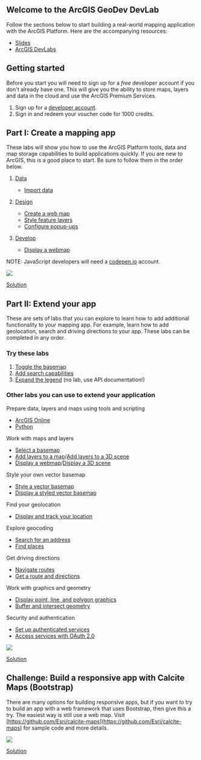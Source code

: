 ## Welcome to the ArcGIS GeoDev DevLab

Follow the sections below to start building a real-world mapping application with the ArcGIS Platform. Here are the accompanying resources:
  * [Slides](https://slides.com/alaframboise/geodev-devlab/)
  * [ArcGIS DevLabs](https://developers.arcgis.com/labs)

## Getting started

Before you start you will need to sign up for a *free* developer account if you don't already have one. This will give you the ability to store maps, layers and data in the cloud and use the ArcGIS Premium Services.

1. Sign up for a [developer account](https://developers.arcgis.com/sign-in/).
2. Sign in and redeem your voucher code for 1000 credits.

## Part I: Create a mapping app

These labs will show you how to use the ArcGIS Platform tools, data and map storage capabilities to build applications quickly. If you are new to ArcGIS, this is a good place to start. Be sure to follow them in the order below.

  1. [Data](https://developers.arcgis.com/labs/?product=ArcGIS-Online&topic=any)
     - [Import data](https://developers.arcgis.com/labs/arcgisonline/import-data/)

  2. [Design](https://developers.arcgis.com/labs/?product=ArcGIS-Online&topic=Styling-and-Visualization)
     - [Create a web map](https://developers.arcgis.com/labs/arcgisonline/create-a-web-map/)
     - [Style feature layers](https://developers.arcgis.com/labs/arcgisonline/style-feature-layers/)
     - [Configure popup-ups](https://developers.arcgis.com/labs/arcgisonline/configure-pop-ups/)

  3. [Develop](https://developers.arcgis.com/labs/?product=any&topic=any)
     - [Display a webmap](https://developers.arcgis.com/labs/javascript/display-a-web-map/)

NOTE: JavaScript developers will need a [codepen.io](https://codepen.io) account.

![](https://s3.amazonaws.com/media-p.slid.es/uploads/252828/images/5377003/santa_monica_app_1.png)

[Solution](https://codepen.io/alaframboise/pen/rqJbdQ)

## Part II: Extend your app

These are sets of labs that you can explore to learn how to add additional functionality to your mapping app. For example, learn how to add geolocation, search and driving directions to your app. These labs can be completed in any order.

### Try these labs
  1. [Toggle the basemap](https://developers.arcgis.com/labs/javascript/select-a-basemap/)
  2. [Add search capabilities](https://developers.arcgis.com/labs/javascript/search-for-an-address/)
  3. [Expand the legend](https://developers.arcgis.com/javascript/) (no lab, use API documentation!)
  
### Other labs you can use to extend your application
  
Prepare data, layers and maps using tools and scripting
  - [ArcGIS Online](https://developers.arcgis.com/labs/?product=ArcGIS-Online&topic=any)
  - [Python](https://developers.arcgis.com/labs/?product=Python&topic=any)

Work with maps and layers
  - [Select a basemap](https://developers.arcgis.com/labs/javascript/select-a-basemap/)
  - [Add layers to a map](https://developers.arcgis.com/labs/javascript/add-layers-to-a-map/)/[Add layers to a 3D scene](https://developers.arcgis.com/labs/javascript/add-layers-to-a-3d-scene/)
  - [Display a webmap](https://developers.arcgis.com/labs/javascript/display-a-web-map/)/[Display a 3D scene](https://developers.arcgis.com/labs/javascript/display-a-web-scene/)

Style your own vector basemap
  - [Style a vector basemap](https://developers.arcgis.com/labs/arcgisonline/style-a-vector-basemap/)
  - [Display a styled vector basemap](https://developers.arcgis.com/labs/javascript/display-a-styled-vector-basemap/)

Find your geolocation
  - [Display and track your location](https://developers.arcgis.com/labs/javascript/display-and-track-your-location/)

Explore geocoding
  - [Search for an address](https://developers.arcgis.com/labs/?product=JavaScript&topic=Geocoding) 
  - [Find places](https://developers.arcgis.com/labs/?product=JavaScript&topic=Geocoding)

Get driving directions
  - [Navigate routes](https://developers.arcgis.com/labs/?product=JavaScript&topic=Routing)
  - [Get a route and directions](https://developers.arcgis.com/labs/?product=JavaScript&topic=Routing)

Work with graphics and geometry
  - [Display point, line, and polygon graphics](https://developers.arcgis.com/labs/javascript/display-point-line-and-polygon-graphics/)
  - [Buffer and intersect geometry](https://developers.arcgis.com/labs/javascript/buffer-and-intersect-geometry/)

Security and authentication
 - [Set up authenticated services](https://developers.arcgis.com/labs/arcgisonline/set-up-authenticated-services/)
 - [Access services with OAuth 2.0](https://developers.arcgis.com/labs/javascript/access-services-with-oauth-2/)

![](https://s3.amazonaws.com/media-p.slid.es/uploads/252828/images/5377127/santa_monica_app_2.png)

[Solution](https://codepen.io/alaframboise/pen/BqYXXw)

## Challenge: Build a responsive app with Calcite Maps (Bootstrap)

There are many options for building responsive apps, but if you want to try to build an app with a web framework that uses Bootstrap, then give this a try. The easiest way is still use a web map. Visit [https://github.com/Esri/calcite-maps](https://github.com/Esri/calcite-maps) for sample code and more details.

![](https://s3.amazonaws.com/media-p.slid.es/uploads/252828/images/5377184/santa_monica_app_3.png)

[Solution](https://codepen.io/alaframboise/pen/qJoBBX)
